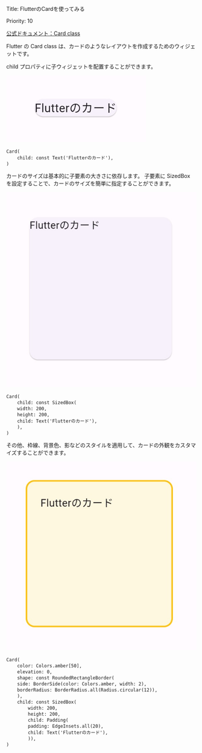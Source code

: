 Title: FlutterのCardを使ってみる

Priority: 10

[公式ドキュメント：Card class](https://api.flutter.dev/flutter/material/Card-class.html)

Flutter の Card class は、カードのようなレイアウトを作成するためのウィジェットです。

child プロパティに子ウィジェットを配置することができます。

![Card](Card_01.jpg)

```
Card(
    child: const Text('Flutterのカード'),
)
```

カードのサイズは基本的に子要素の大きさに依存します。
子要素に SizedBox を設定することで、カードのサイズを簡単に指定することができます。

![Card](Card_02.jpg)

```
Card(
    child: const SizedBox(
    width: 200,
    height: 200,
    child: Text('Flutterのカード'),
    ),
)
```

その他、枠線、背景色、影などのスタイルを適用して、カードの外観をカスタマイズすることができます。

![Card](Card_03.jpg)

```
Card(
    color: Colors.amber[50],
    elevation: 0,
    shape: const RoundedRectangleBorder(
    side: BorderSide(color: Colors.amber, width: 2),
    borderRadius: BorderRadius.all(Radius.circular(12)),
    ),
    child: const SizedBox(
        width: 200,
        height: 200,
        child: Padding(
        padding: EdgeInsets.all(20),
        child: Text('Flutterのカード'),
        )),
)
```
